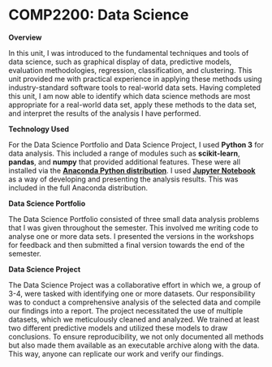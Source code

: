 # COMP2200: Data Science

**Overview**

In this unit, I was introduced to the fundamental techniques and tools of data science, such as graphical display of data, predictive models, evaluation methodologies, regression, classification, and clustering. This unit provided me with practical experience in applying these methods using industry-standard software tools to real-world data sets. Having completed this unit, I am now able to identify which data science methods are most appropriate for a real-world data set, apply these methods to the data set, and interpret the results of the analysis I have performed.

**Technology Used**

For the Data Science Portfolio and Data Science Project, I used **Python 3** for data analysis. This included a range of modules such as **scikit-learn**, **pandas**, and **numpy** that provided additional features. These were all installed via the [**Anaconda Python distribution**](https://www.anaconda.com/). I used [**Jupyter Notebook**](https://jupyter.org/) as a way of developing and presenting the analysis results. This was included in the full Anaconda distribution.

**Data Science Portfolio**

The Data Science Portfolio consisted of three small data analysis problems that I was given throughout the semester. This involved me writing code to analyse one or more data sets. I presented the versions in the workshops for feedback and then submitted a final version towards the end of the semester.

**Data Science Project**

The Data Science Project was a collaborative effort in which we, a group of 3-4, were tasked with identifying one or more datasets. Our responsibility was to conduct a comprehensive analysis of the selected data and compile our findings into a report. The project necessitated the use of multiple datasets, which we meticulously cleaned and analyzed. We trained at least two different predictive models and utilized these models to draw conclusions. To ensure reproducibility, we not only documented all methods but also made them available as an executable archive along with the data. This way, anyone can replicate our work and verify our findings.

